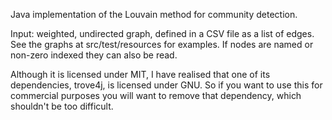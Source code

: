 Java implementation of the Louvain method for community detection.  

Input: weighted, undirected graph, defined in a CSV file as a list of edges.  See the graphs at src/test/resources for examples.  If nodes are named or non-zero indexed they can also be read.

Although it is licensed under MIT, I have realised that one of its dependencies, trove4j, is licensed under GNU.  So if you want to use this for commercial purposes you will want to remove that dependency, which shouldn't be too difficult.
